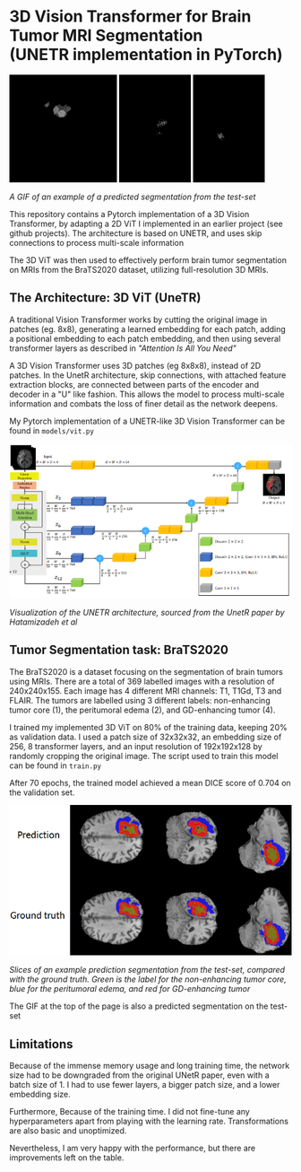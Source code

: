 # 3D Vision Transformer for Brain Tumor MRI Segmentation <br>(UNETR implementation in PyTorch)
<p float="left">
    <img src="images/1.gif" />
    <img src="images/2.gif"/> 
    <img src="images/3.gif"/>
</p

*A GIF of an example of a predicted segmentation from the test-set*

This repository contains a Pytorch implementation of a 3D Vision Transformer, by adapting a 2D ViT I implemented in an earlier project (see github projects). The architecture is based on UNETR, and uses skip connections to process multi-scale information

The 3D ViT was then used to effectively perform brain tumor segmentation on MRIs from the BraTS2020 dataset, utilizing full-resolution 3D MRIs.

## The Architecture: 3D ViT (UneTR)
A traditional Vision Transformer works by cutting the original image in patches (eg. 8x8), generating a learned embedding for each patch, adding a positional embedding to each patch embedding, and then using several transformer layers as described in *"Attention Is All You Need"*

A 3D Vision Transformer uses 3D patches (eg 8x8x8), instead of 2D patches. In the UnetR architecture, skip connections, with attached feature extraction blocks, are connected between parts of the encoder and decoder in a "U" like fashion. This allows the model to process multi-scale information and combats the loss of finer detail as the network deepens.

My Pytorch implementation of a UNETR-like 3D Vision Transformer can be found in ```models/vit.py```

![alt text](images/image.png)

*Visualization of the UNETR architecture, sourced from the UnetR paper by Hatamizadeh et al*

## Tumor Segmentation task: BraTS2020
The BraTS2020 is a dataset focusing on the segmentation of brain tumors using MRIs. There are a total of 369 labelled images with a resolution of 240x240x155. Each image has 4 different MRI channels: T1, T1Gd, T3 and FLAIR. The tumors are labelled using 3 different labels: non-enhancing tumor core (1), the peritumoral edema (2), and GD-enhancing tumor (4).

I trained my implemented 3D ViT on 80% of the training data, keeping 20% as validation data. I used a patch size of 32x32x32, an embedding size of 256, 8 transformer layers, and an input resolution of 192x192x128 by randomly cropping the original image. The script used to train this model can be found in ```train.py```

After 70 epochs, the trained model achieved a mean DICE score of 0.704 on the validation set.

![alt text](images/val.png)

*Slices of an example prediction segmentation from the test-set, compared with the ground truth. Green is the label for the non-enhancing tumor core, blue for the peritumoral edema, and red for GD-enhancing tumor*

The GIF at the top of the page is also a predicted segmentation on the test-set

## Limitations
Because of the immense memory usage and long training time, the network size had to be downgraded from the original UNetR paper, even with a batch size of 1. I had to use fewer layers, a bigger patch size, and a lower embedding size.

Furthermore, Because of the training time. I did not fine-tune any hyperparameters apart from playing with the learning rate. Transformations are also basic and unoptimized.

Nevertheless, I am very happy with the performance, but there are improvements left on the table.
